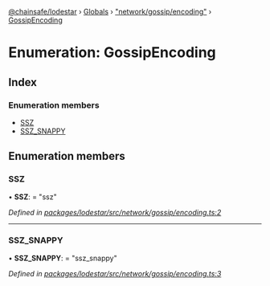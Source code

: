 [@chainsafe/lodestar](../README.md) › [Globals](../globals.md) › ["network/gossip/encoding"](../modules/_network_gossip_encoding_.md) › [GossipEncoding](_network_gossip_encoding_.gossipencoding.md)

# Enumeration: GossipEncoding

## Index

### Enumeration members

* [SSZ](_network_gossip_encoding_.gossipencoding.md#ssz)
* [SSZ_SNAPPY](_network_gossip_encoding_.gossipencoding.md#ssz_snappy)

## Enumeration members

###  SSZ

• **SSZ**: = "ssz"

*Defined in [packages/lodestar/src/network/gossip/encoding.ts:2](https://github.com/ChainSafe/lodestar/blob/5f04d592a/packages/lodestar/src/network/gossip/encoding.ts#L2)*

___

###  SSZ_SNAPPY

• **SSZ_SNAPPY**: = "ssz_snappy"

*Defined in [packages/lodestar/src/network/gossip/encoding.ts:3](https://github.com/ChainSafe/lodestar/blob/5f04d592a/packages/lodestar/src/network/gossip/encoding.ts#L3)*

